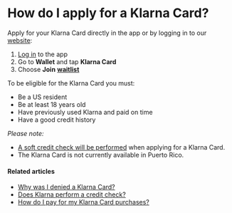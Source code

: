 # How do I apply for a Klarna Card?

Apply for your Klarna Card directly in the app or by logging in to our [website](https://login.klarna.com/login?market=GB&ui_locales=en-US#):

1. [Log in](https://login.klarna.com/login?market=GB&ui_locales=en-US#) to the app
2. Go to **Wallet** and tap **Klarna Card**
3. Choose **Join** [**waitlist**](https://www.klarna.com/us/klarna-card-waitlist/)

To be eligible for the Klarna Card you must:

* Be a US resident
* Be at least 18 years old
* Have previously used Klarna and paid on time
* Have a good credit history

*Please note:*

* [A soft credit check will be performed](https://www.klarna.com/us/customer-service/klarna-perform-credit-check/) when applying for a Klarna Card.
* The Klarna Card is not currently available in Puerto Rico.

#### Related articles

* [Why was I denied a Klarna Card?](https://www.klarna.com/us/customer-service/why-was-i-denied-a-klarna-card/)
* [Does Klarna perform a credit check?](https://www.klarna.com/us/customer-service/klarna-perform-credit-check/)
* [How do I pay for my Klarna Card purchases?](https://www.klarna.com/us/customer-service/how-do-i-pay-for-my-klarna-card-purchases/)
